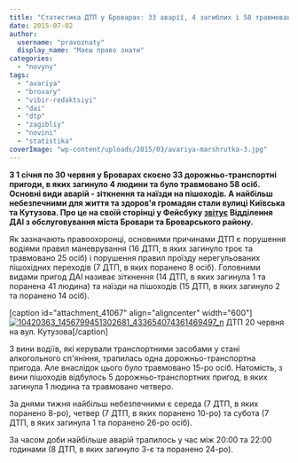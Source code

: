 ```yaml
---
title: "Статистика ДТП у Броварах: 33 аварії, 4 загиблих і 58 травмованих за півроку, - ДАІ"
date: 2015-07-02
author: 
  username: "pravoznaty"
  display_name: "Маєш право знати"
categories: 
  - "novyny"
tags: 
  - "avariya"
  - "brovary"
  - "vibir-redaktsiyi"
  - "dai"
  - "dtp"
  - "zagibliy"
  - "novini"
  - "statistika"
coverImage: "wp-content/uploads/2015/03/avariya-marshrutka-3.jpg"
---
```


**З 1 січня по 30 червня у Броварах скоєно 33 дорожньо-транспортні пригоди, в яких загинуло 4 людини та було травмовано 58 осіб. Основні види аварій - зіткнення та наїзди на пішоходів. А найбільш небезпечними для життя та здоров'я громадян стали вулиці Київська та Кутузова. Про це на своїй сторінці у Фейсбуку [звітує](https://www.facebook.com/brovary.dai/photos/a.1620957081491654.1073741828.1620953004825395/1620968898157139/?type=1&permPage=1) Відділення ДАІ з обслуговування міста Бровари та Броварського району.**

Як зазначають правоохоронці, основними причинами ДТП є порушення водіями правил маневрування (16 ДТП, в яких загинуло троє та травмовано 25 осіб) і порушення правил проїзду нерегульованих пішохідних переходів (7 ДТП, в яких поранено 8 осіб). Головними видами пригод ДАІ називає зіткнення (14 ДТП, в яких загинула 1 та поранена 41 людина) та наїзди на пішоходів (15 ДТП, в яких загинуло 2 та поранено 14 осіб).

\[caption id="attachment\_41067" align="aligncenter" width="600"\][![10420363_1456799451302681_433654074361469497_n](https://mpz.brovary.org/wp-content/uploads/2015/06/10420363_1456799451302681_433654074361469497_n.jpg)](https://mpz.brovary.org/wp-content/uploads/2015/06/10420363_1456799451302681_433654074361469497_n.jpg) ДТП 20 червня на вул. Кутузова\[/caption\]

З вини водіїв, які керували транспортними засобами у стані алкогольного сп'яніння, трапилась одна дорожньо-транспортна пригода. Але внаслідок цього було травмовано 15-ро осіб. Натомість, з вини пішоходів відбулось 5 дорожньо-транспортних пригод, в яких загинула 1 людина та травмовано четверо.

За днями тижня найбільш небезпечними є середа (7 ДТП, в яких поранено 8-ро), четвер (7 ДТП, в яких поранено 10-ро) та субота (7 ДТП, в яких загинула 1 та поранено 26-ро осіб).

За часом доби найбільше аварій трапилось у час між 20:00 та 22:00 годинами (8 ДТП, в яких загинуло 3-є та поранено 24-ро).
